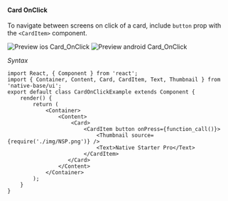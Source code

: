 #### Card OnClick

To navigate between screens on click of a card, include <code>button</code> prop with the <code>&lt;CardItem></code> component.

![Preview ios Card_OnClick](../docs/assets/ios/components/card-onclick.gif)
![Preview android Card_OnClick](../docs/assets/android/components/card-onclick.gif)

*Syntax*

<pre class="line-numbers"><code class="language-jsx">import React, { Component } from 'react';
import { Container, Content, Card, CardItem, Text, Thumbnail } from 'native-base/ui';
export default class CardOnClickExample extends Component {
    render() {
        return (
            &lt;Container>
                &lt;Content>
                    &lt;Card>
                        &lt;CardItem button onPress={function_call()}>
                            &lt;Thumbnail source={require('./img/NSP.png')} />
                            &lt;Text>Native Starter Pro&lt;/Text>
                        &lt;/CardItem>
                   &lt;/Card>
                &lt;/Content>
            &lt;/Container>
        );
    }
}</code></pre><br />
